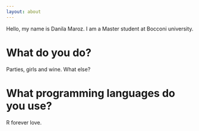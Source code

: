 ```yaml
---
layout: about
---
```


Hello, my name is Danila Maroz. I am a Master student at Bocconi university.

# What do you do?
Parties, girls and wine. What else?

# What programming languages do you use?
R forever love.
